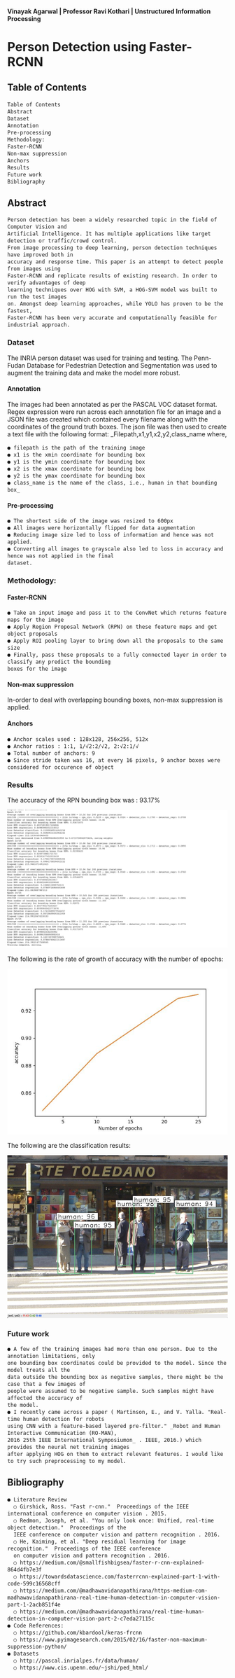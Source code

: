 #### Vinayak Agarwal | Professor Ravi Kothari | Unstructured Information Processing

# Person Detection using Faster-RCNN

## Table of Contents

```
Table of Contents
Abstract
Dataset
Annotation
Pre-processing
Methodology:
Faster-RCNN
Non-max suppression
Anchors
Results
Future work
Bibliography
```
## Abstract

```
Person detection has been a widely researched topic in the field of Computer Vision and
Artificial Intelligence. It has multiple applications like target detection or traffic/crowd control.
From image processing to deep learning, person detection techniques have improved both in
accuracy and response time. This paper is an attempt to detect people from images using
Faster-RCNN and replicate results of existing research. In order to verify advantages of deep
learning techniques over HOG with SVM, a HOG-SVM model was built to run the test images
on. Amongst deep learning approaches, while YOLO has proven to be the fastest,
Faster-RCNN has been very accurate and computationally feasible for industrial approach.
```

### Dataset

The INRIA person dataset was used for training and testing. The Penn-Fudan Database for Pedestrian
Detection and Segmentation was used to augment the training data and make the model more robust.

#### Annotation

The images had been annotated as per the PASCAL VOC dataset format. Regex expression were run
across each annotation file for an image and a JSON file was created which contained every filename
along with the coordinates of the ground truth boxes. The json file was then used to create a text file
with the following format:
_Filepath,x1,y1,x2,y2,class_name
where,
```
● filepath is the path of the training image
● x1 is the xmin coordinate for bounding box
● y1 is the ymin coordinate for bounding box
● x2 is the xmax coordinate for bounding box
● y2 is the ymax coordinate for bounding box
● class_name is the name of the class, i.e., human in that bounding box_
```
#### Pre-processing

```
● The shortest side of the image was resized to 600px
● All images were horizontally flipped for data augmentation
● Reducing image size led to loss of information and hence was not applied.
● Converting all images to grayscale also led to loss in accuracy and hence was not applied in the final
dataset.
```
### Methodology:

#### Faster-RCNN

```
● Take an input image and pass it to the ConvNet which returns feature maps for the image
● Apply Region Proposal Network (RPN) on these feature maps and get object proposals
● Apply ROI pooling layer to bring down all the proposals to the same size
● Finally, pass these proposals to a fully connected layer in order to classify any predict the bounding
boxes for the image
```

#### Non-max suppression

In-order to deal with overlapping bounding boxes, non-max suppression is applied.


#### Anchors

```
● Anchor scales used : 128x128, 256x256, 512x
● Anchor ratios : 1:1, 1/√2:2/√2, 2:√2:1/√
● Total number of anchors: 9
● Since stride taken was 16, at every 16 pixels, 9 anchor boxes were considered for occurence of object
```
### Results

The accuracy of the RPN bounding box was : 93.17%

![alt](/test_results/verbose.png)

The following is the rate of growth of accuracy with the number of epochs:

![alt](/test_results/plot.png)


The following are the classification results:

![alt](/test_results/multiperson.png)



### Future work

```
● A few of the training images had more than one person. Due to the annotation limitations, only
one bounding box coordinates could be provided to the model. Since the model treats all the
data outside the bounding box as negative samples, there might be the case that a few images of
people were assumed to be negative sample. Such samples might have affected the accuracy of
the model.
● I recently came across a paper ( Martinson, E., and V. Yalla. "Real-time human detection for robots 
using CNN with a feature-based layered pre-filter." _Robot and Human Interactive Communication (RO-MAN), 
2016 25th IEEE International Symposiumon_ . IEEE, 2016.) which provides the neural net training images 
after applying HOG on them to extract relevant features. I would like to try such preprocessing to my model.
```
## Bibliography

```
● Literature Review
  ○ Girshick, Ross. "Fast r-cnn." ​ Proceedings of the IEEE international conference on computer vision ​. 2015.
  ○ Redmon, Joseph, et al. "You only look once: Unified, real-time object detection." ​ Proceedings of the
  IEEE conference on computer vision and pattern recognition ​. 2016.
  ○ He, Kaiming, et al. "Deep residual learning for image recognition." ​ Proceedings of the IEEE conference
  on computer vision and pattern recognition ​. 2016.
  ○ https://medium.com/@smallfishbigsea/faster-r-cnn-explained-864d4fb7e3f
  ○ https://towardsdatascience.com/fasterrcnn-explained-part-1-with-code-599c16568cff
  ○ https://medium.com/@madhawavidanapathirana/https-medium-com-madhawavidanapathirana-real-time-human-detection-in-computer-vision-part-1-2acb851f4e
  ○ https://medium.com/@madhawavidanapathirana/real-time-human-detection-in-computer-vision-part-2-c7eda27115c
● Code References:
  ○ https://github.com/kbardool/keras-frcnn
  ○ https://www.pyimagesearch.com/2015/02/16/faster-non-maximum-suppression-python/
● Datasets
  ○ http://pascal.inrialpes.fr/data/human/
  ○ https://www.cis.upenn.edu/~jshi/ped_html/
```
